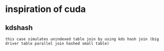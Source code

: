 # inspiration of cuda
## kdshash
```
this case simulates unindexed table join by using kds hash join (big driver table parallel join hashed small table)
```
